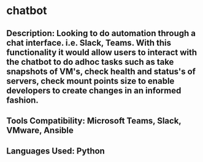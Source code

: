 # chatbot
## Description: Looking to do automation through a chat interface. i.e. Slack, Teams. With this functionality it would allow users to interact with the chatbot to do adhoc tasks such as take snapshots of VM's, check health and status's of servers, check mount points size to enable developers to create changes in an informed fashion.

## Tools Compatibility: Microsoft Teams, Slack, VMware, Ansible
## Languages Used: Python


